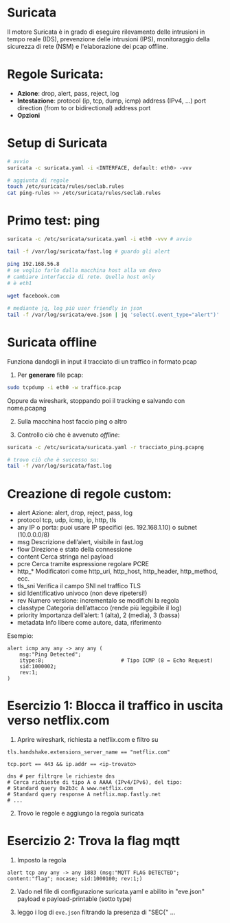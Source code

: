 # Suricata

Il motore Suricata è in grado di eseguire rilevamento delle
intrusioni in tempo reale (IDS), prevenzione delle
intrusioni (IPS), monitoraggio della sicurezza di rete (NSM)
e l'elaborazione dei pcap offline.

# Regole Suricata:

- **Azione**: 
drop, alert, pass, reject, log
- **Intestazione**: 
protocol (ip, tcp, dump, icmp) address (IPv4, ...) port direction (from to or bidirectional) address port
- **Opzioni**

# Setup di Suricata

```sh
# avvio
suricata -c suricata.yaml -i <INTERFACE, default: eth0> -vvv

# aggiunta di regole
touch /etc/suricata/rules/seclab.rules
cat ping-rules >> /etc/suricata/rules/seclab.rules
```

# Primo test: ping

```sh
suricata -c /etc/suricata/suricata.yaml -i eth0 -vvv # avvio

tail -f /var/log/suricata/fast.log # guardo gli alert

ping 192.168.56.8 
# se voglio farlo dalla macchina host alla vm devo
# cambiare interfaccia di rete. Quella host only
# è eth1
 
wget facebook.com

# mediante jq, log più user friendly in json
tail -f /var/log/suricata/eve.json | jq 'select(.event_type="alert")'

```

# Suricata offline

Funziona dandogli in input il tracciato di un traffico in formato pcap

1. Per **generare** file pcap:

```sh
sudo tcpdump -i eth0 -w traffico.pcap

```

Oppure da wireshark, stoppando poi il tracking e salvando con nome.pcapng

2. Sulla macchina host faccio ping o altro

3. Controllo ciò che è avvenuto _offline_:
```sh
suricata -c /etc/suricata/suricata.yaml -r tracciato_ping.pcapng

# trovo ciò che è successo su:
tail -f /var/log/suricata/fast.log
```

# Creazione di regole custom:

- alert	Azione: alert, drop, reject, pass, log
- protocol	tcp, udp, icmp, ip, http, tls
- any		IP o porta: puoi usare IP specifici (es. 192.168.1.10) o subnet (10.0.0.0/8)
- msg		Descrizione dell’alert, visibile in fast.log
- flow		Direzione e stato della connessione
- content	Cerca stringa nel payload
- pcre		Cerca tramite espressione regolare PCRE
- http_*	Modificatori come http_uri, http_host, http_header, http_method, ecc.
- tls_sni	Verifica il campo SNI nel traffico TLS
- sid		Identificativo univoco (non deve ripetersi!)
- rev		Numero versione: incrementalo se modifichi la regola
- classtype	Categoria dell’attacco (rende più leggibile il log)
- priority	Importanza dell’alert: 1 (alta), 2 (media), 3 (bassa)
- metadata	Info libere come autore, data, riferimento

Esempio:
```rules
alert icmp any any -> any any (
    msg:"Ping Detected";
    itype:8;                         # Tipo ICMP (8 = Echo Request)
    sid:1000002;
    rev:1;
)

```


# Esercizio 1: Blocca il traffico in uscita verso netflix.com

1. Aprire wireshark, richiesta a netflix.com e filtro su
```
tls.handshake.extensions_server_name == "netflix.com"

tcp.port == 443 && ip.addr == <ip-trovato>

dns # per filtrqre le richieste dns
# Cerca richieste di tipo A o AAAA (IPv4/IPv6), del tipo:
# Standard query 0x2b3c A www.netflix.com
# Standard query response A netflix.map.fastly.net
# ...
```

2. Trovo le regole e aggiungo la regola suricata

# Esercizio 2: Trova la flag mqtt

1. Imposto la regola
```
alert tcp any any -> any 1883 (msg:"MQTT FLAG DETECTED"; content:"flag"; nocase; sid:1000100; rev:1;)
```

2. Vado nel file di configurazione suricata.yaml e abilito in "eve.json" 
payload e payload-printable (sotto type)

3. leggo i log di ```eve.json``` filtrando la presenza di "SEC{" ...
